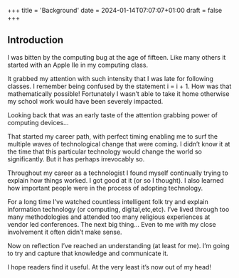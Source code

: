 +++
title = 'Background'
date = 2024-01-14T07:07:07+01:00
draft = false
+++
## Introduction

I was bitten by the computing bug at the age of fifteen. Like many others it started with an Apple IIe in my computing class. 

It grabbed my attention with such intensity that I was late for following classes. I remember being confused by the statement i = i + 1. How was that mathematically possible! Fortunately I wasn’t able to take it home otherwise my school work would have been severely impacted.

Looking back that was an early taste of the attention grabbing power of computing devices…

That started my career path, with perfect timing enabling me to surf the multiple waves of technological change that were coming. I didn’t know it at the time that this particular technology would change the world so significantly. But it has perhaps irrevocably so. 

Throughout my career as a technologist I found myself continually trying to explain how things worked. I got good at it (or so I thought). I also learned how important people were in the process of adopting technology. 

For a long time I’ve watched countless intelligent folk try and explain information technology (or computing, digital,etc,etc). I’ve lived through too many methodologies and attended too many religious experiences at vendor led conferences. The next big thing… Even to me with my close involvement it often didn’t make sense. 

Now on reflection I’ve reached an understanding (at least for me). I’m going to try and capture that knowledge and communicate it.

I hope readers find it useful. At the very least it’s now out of my head! 



